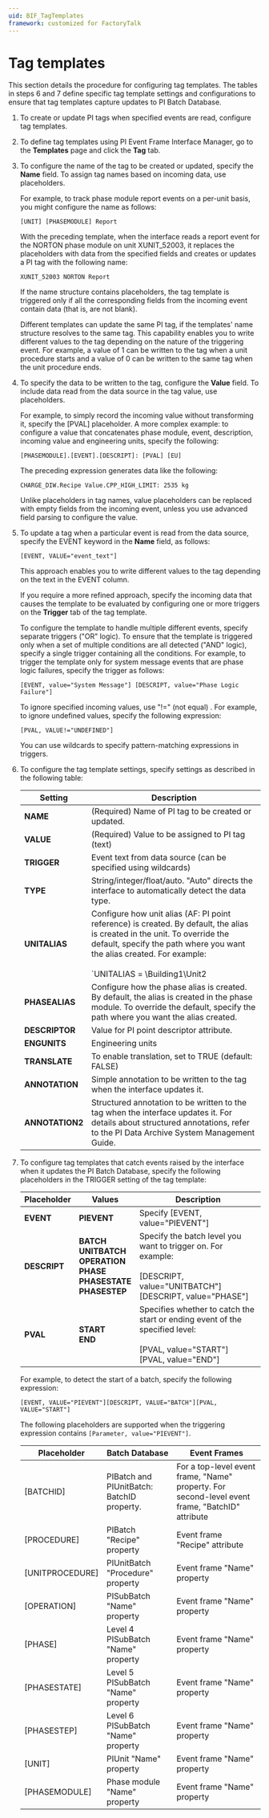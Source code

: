 ```yaml
---
uid: BIF_TagTemplates
framework: customized for FactoryTalk
---
```


# Tag templates

This section details the procedure for configuring tag templates. The tables in steps 6 and 7 define specific tag template settings and configurations to ensure that tag templates capture updates to PI Batch Database.

1. To create or update PI tags when specified events are read, configure tag templates.

1. To define tag templates using PI Event Frame Interface Manager, go to the **Templates** page and click the **Tag** tab.

1. To configure the name of the tag to be created or updated, specify the **Name** field. To assign tag names based on incoming data, use placeholders.

    For example, to track phase module report events on a per-unit basis, you might configure the name as follows:
    
    `[UNIT] [PHASEMODULE] Report`
    
    With the preceding template, when the interface reads a report event for the NORTON phase module on unit XUNIT_52003, it replaces the placeholders with data from the specified fields and creates or updates a PI tag with the following name:
    
    `XUNIT_52003 NORTON Report`
    
    If the name structure contains placeholders, the tag template is triggered only if all the corresponding fields from the incoming event contain data (that is, are not blank).

    Different templates can update the same PI tag, if the templates' name structure resolves to the same tag. This capability enables you to write different values to the tag depending on the nature of the triggering event. For example, a value of 1 can be written to the tag when a unit procedure starts and a value of 0 can be written to the same tag when the unit procedure ends.

1. To specify the data to be written to the tag, configure the **Value** field. To include data read from the data source in the tag value, use placeholders.

    For example, to simply record the incoming value without transforming it, specify the [PVAL] placeholder. A more complex example: to configure a value that concatenates phase module, event, description, incoming value and engineering units, specify the following:
    
    `[PHASEMODULE].[EVENT].[DESCRIPT]: [PVAL] [EU]`
    
    The preceding expression generates data like the following:
    
    `CHARGE_DIW.Recipe Value.CPP_HIGH_LIMIT: 2535 kg`
    
    Unlike placeholders in tag names, value placeholders can be replaced with empty fields from the incoming event, unless you use advanced field parsing to configure the value.
    
1. To update a tag when a particular event is read from the data source, specify the EVENT keyword in the **Name** field, as follows:

    `[EVENT, VALUE="event_text"]`
    
    This approach enables you to write different values to the tag depending on the text in the EVENT column.
    
    If you require a more refined approach, specify the incoming data that causes the template to be evaluated by configuring one or more triggers on the **Trigger** tab of the tag template.
    
    To configure the template to handle multiple different events, specify separate triggers ("OR" logic). To ensure that the template is triggered only when a set of multiple conditions are all detected ("AND" logic), specify a single trigger containing all the conditions. For example, to trigger the template only for system message events that are phase logic failures, specify the trigger as follows:
    
    `[EVENT, value="System Message"] [DESCRIPT, value="Phase Logic Failure"]`

    To ignore specified incoming values, use "!=" (not equal) . For example, to ignore undefined values, specify the following expression:
    
    `[PVAL, VALUE!="UNDEFINED"]`
    
    You can use wildcards to specify pattern-matching expressions in triggers.

1. To configure the tag template settings, specify settings as described in the following table:

    | Setting | Description |
    |--|--|
    | **NAME** | (Required) Name of PI tag to be created or updated. |
    | **VALUE** | (Required) Value to be assigned to PI tag (text) |
    | **TRIGGER** | Event text from data source (can be specified using wildcards) |
    | **TYPE** | String/integer/float/auto. "Auto" directs the interface to automatically detect the data type. |
    | **UNITALIAS** | Configure how unit alias (AF: PI point reference) is created. By default, the alias is created in the unit. To override the default, specify the path where you want the alias created. For example:<br><br>`UNITALIAS = \Building1\Unit2|[PHASE]`<br><br>The alias is created under the Unit2 module, named using the value of the [PHASE] column.<br><br>**Note:** All batch interfaces support unit- and phase-level equipment aliases. Some interface support creation of equipment aliases at all levels of the batch hierarchy. For details, refer to the interface-specific section of this guide. |
    | **PHASEALIAS** | Configure how the phase alias is created. By default, the alias is created in the phase module. To override the default, specify the path where you want the alias created. |
    | **DESCRIPTOR** | Value for PI point descriptor attribute. |
    | **ENGUNITS** | Engineering units |
    | **TRANSLATE** | To enable translation, set to TRUE (default: FALSE) |
    | **ANNOTATION** | Simple annotation to be written to the tag when the interface updates it. |
    | **ANNOTATION2** | Structured annotation to be written to the tag when the interface updates it. For details about structured annotations, refer to the PI Data Archive System Management Guide. |

1. To configure tag templates that catch events raised by the interface when it updates the PI Batch Database, specify the following placeholders in the TRIGGER setting of the tag template:

    | Placeholder | Values | Description |
    |--|--|--|
    | **EVENT** | **PIEVENT** | Specify [EVENT, value="PIEVENT"] |
    | **DESCRIPT** | **BATCH**<br>**UNITBATCH**<br>**OPERATION**<br>**PHASE**<br>**PHASESTATE**<br>**PHASESTEP** | Specify the batch level you want to trigger on. For example:<br><br>[DESCRIPT, value="UNITBATCH"]<br>[DESCRIPT, value="PHASE"] |
    | **PVAL** | **START**<br>**END** | Specifies whether to catch the start or ending event of the specified level:<br><br>[PVAL, value="START"]<br>[PVAL, value="END"] |
    
    For example, to detect the start of a batch, specify the following expression:
    
    `[EVENT, VALUE="PIEVENT"][DESCRIPT, VALUE="BATCH"][PVAL, VALUE="START"]`
    
    The following placeholders are supported when the triggering expression contains `[Parameter, value="PIEVENT"]`.

    | Placeholder | Batch Database | Event Frames |
    |--|--|--|
    | [BATCHID] | PIBatch and PIUnitBatch: BatchID property. | For a top-level event frame, "Name" property. For second-level event frame, "BatchID" attribute |
    | [PROCEDURE] | PIBatch "Recipe" property | Event frame "Recipe" attribute |
    | [UNITPROCEDURE] | PIUnitBatch "Procedure" property | Event frame "Name" property |
    | [OPERATION] | PISubBatch "Name" property | Event frame "Name" property |
    | [PHASE] | Level 4 PISubBatch "Name" property | Event frame "Name" property |
    | [PHASESTATE] | Level 5 PISubBatch "Name" property | Event frame "Name" property |
    | [PHASESTEP] | Level 6 PISubBatch "Name" property | Event frame "Name" property |
    | [UNIT] | PIUnit "Name" property | Event frame "Name" property |
    | [PHASEMODULE] | Phase module "Name" property | Event frame "Name" property |
